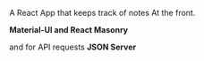 A React App that keeps track of notes
At the front.

**Material-UI and React Masonry**

and for API requests
**JSON Server**

